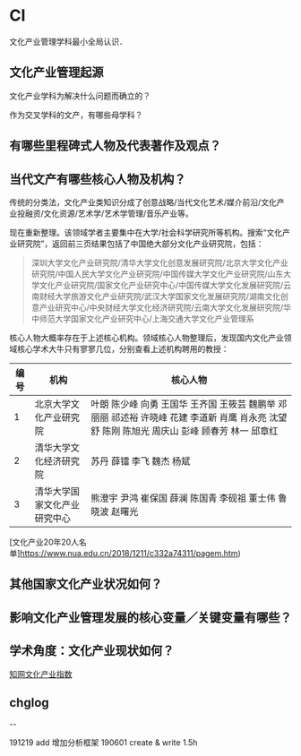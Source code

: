 # CI
文化产业管理学科最小全局认识．

## 文化产业管理起源
文化产业学科为解决什么问题而确立的？

作为交叉学科的文产，有哪些母学科？

## 有哪些里程碑式人物及代表著作及观点？


## 当代文产有哪些核心人物及机构？
传统的分类法，文化产业类知识分成了创意战略/当代文化艺术/媒介前沿/文化产业投融资/文化资源/艺术学/艺术学管理/音乐产业等。


现在重新整理。该领域学者主要集中在大学/社会科学研究所等机构。搜索“文化产业研究院”，返回前三页结果包括了中国绝大部分文化产业研究院，包括：
> 深圳大学文化产业研究院/清华大学文化创意发展研究院/北京大学文化产业研究院/中国人民大学文化产业研究院/中国传媒大学文化产业研究院/山东大学文化产业研究院/国家文化产业研究中心/中国传媒大学文化发展研究院/云南财经大学旅游文化产业研究院/武汉大学国家文化发展研究院/湖南文化创意产业研究中心/中央财经大学文化经济研究院/云南大学文化发展研究院/华中师范大学国家文化产业研究中心/上海交通大学文化产业管理系

核心人物大概率存在于上述核心机构。领域核心人物整理后，发现国内文化产业领域核心学术大牛只有寥寥几位，分别查看上述机构聘用的教授：

| 编号 | 机构 | 核心人物 | 
| -- | -- | -- | 
| 1 | 北京大学文化产业研究院 | 叶朗 陈少峰 向勇 王国华 王齐国 王筱芸 魏鹏举 邓丽丽 祁述裕 许晓峰 花建 李道新 肖鹰 肖永亮 沈望舒 陈刚 陈旭光 周庆山 彭峰 顾春芳 林一 邱章红| 
| 2 | 清华大学文化经济研究院 | 苏丹 薛镭 李飞 魏杰 杨斌 | 
| 3 | 清华大学国家文化产业研究中心 | 熊澄宇 尹鸿 崔保国 薛澜 陈国青 李砚祖 董士伟 鲁晓波 赵曙光|

[文化产业20年20人名单]https://www.nua.edu.cn/2018/1211/c332a74311/pagem.htm)

## 其他国家文化产业状况如何？

## 影响文化产业管理发展的核心变量／关键变量有哪些？

## 学术角度：文化产业现状如何？
[知网文化产业指数](https://kns.cnki.net/kns/brief/Default_Result.aspx?code=CIDX&kw=%e6%96%87%e5%8c%96%e4%ba%a7%e4%b8%9a%e7%ae%a1%e7%90%86&korder=&sel=1)

## chglog
-- 

191219 add 增加分析框架
190601 create & write 1.5h 
